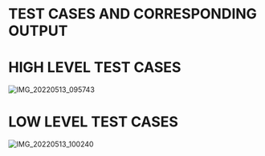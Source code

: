 # TEST CASES AND CORRESPONDING OUTPUT 
# HIGH LEVEL TEST CASES 
![IMG_20220513_095743](https://user-images.githubusercontent.com/101009876/168211557-fad89f55-abe2-48bf-8747-6e5d5ec72ef8.jpg)
# LOW LEVEL TEST CASES 
![IMG_20220513_100240](https://user-images.githubusercontent.com/101009876/168211752-aa1fb8ee-be51-41ea-868a-36a4e1393973.jpg)

